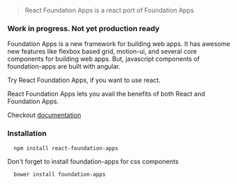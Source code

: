 > React Foundation Apps is a react port of Foundation Apps

### Work in progress. Not yet production ready

Foundation Apps is a new framework for building web apps. It has awesome new features like 
flexbox based grid, motion-ui, and several core components for building web apps.
But, javascript components of foundation-apps are built with angular.

Try React Foundation Apps, if you want to use react.

React Foundation Apps lets you avail the benefits of both React and Foundation Apps.

Checkout [documentation](http://webrafter.com/opensource/react-foundation-apps/#/) 

### Installation

```bash
  npm install react-foundation-apps
```
Don't forget to install foundation-apps for css components
```bash
  bower install foundation-apps
```